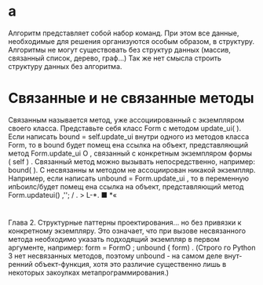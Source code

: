 # a
Алгоритм представляет собой набор команд. При этом все данные, необходимые для решения
организуются особым образом, в структуру. Алгоритмы не могут существовать без структур данных
(массив, связанный список, дерево, граф...)
Так же нет смысла строить структуру данных без алгоритма.

# Связанные и не связанные методы
Связанным называется метод, уже ассоциированный с экземпляром
своего класса. Представьте себя класс Form с методом update\_ui( ). Если
написать bound = self.update\_ui внутри одного из методов класса
Form, то в bound будет помещ ена ссылка на объект, представляющий метод
Form.update\_ui О , связанный с конкретным экземпляром формы ( self ) .
Связанный метод можно вызывать непосредственно, например: bound( ).
С несвязанны м методом не ассоциирован никакой экземпляр. Например,
если написать
unbound = Form.update\_ui , то в переменную ипЬоилс/будет
помещ ена ссылка на объект, представляющий метод Form.updateui() ,''; /
. >
L-*.
■
*«
#
Глава 2. Структурные паттерны проектирования...
но без привязки к конкретному экземпляру. Это означает, что при вызове
несвязанного метода необходимо указать подходящий экземпляр в первом
аргументе, например:
form = FormO ; unbound { form) . (Строго го
Python 3 нет несвязанных методов, поэтому unbound - на самом деле внут­
ренний объект-функция, хотя это различие существенно лишь в некоторых
закоулках метапрограммирования.)
